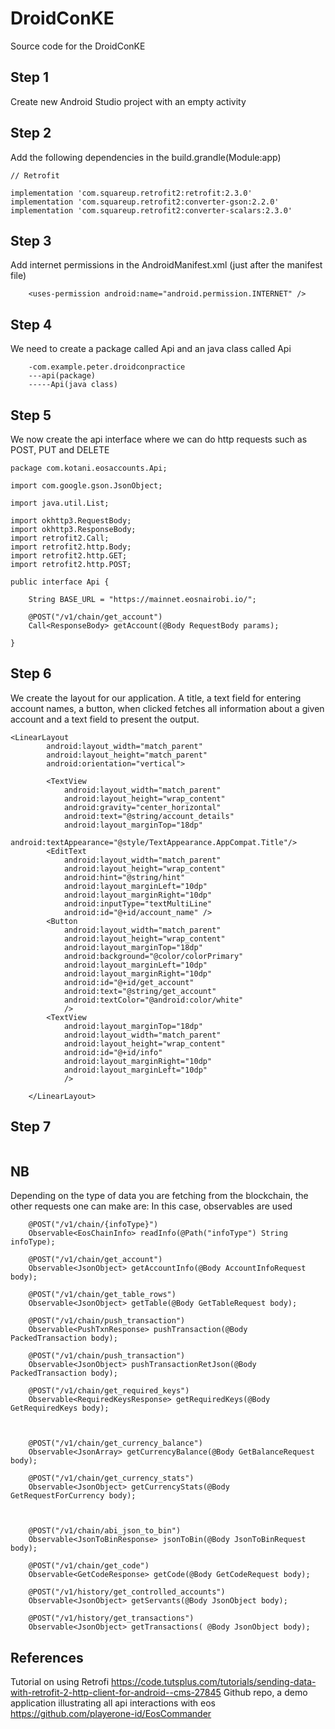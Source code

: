 # DroidConKE
Source code for the DroidConKE 

## Step 1

Create new Android Studio project with an empty activity

## Step 2

Add the following dependencies in the build.grandle(Module:app)

```
// Retrofit

implementation 'com.squareup.retrofit2:retrofit:2.3.0'
implementation 'com.squareup.retrofit2:converter-gson:2.2.0'
implementation 'com.squareup.retrofit2:converter-scalars:2.3.0'
```

## Step 3

Add internet permissions in the AndroidManifest.xml  (just after the manifest file)


```
    <uses-permission android:name="android.permission.INTERNET" />

```

## Step 4

We need to create a package called Api and an java class called Api 

```
    -com.example.peter.droidconpractice
    ---api(package)
    -----Api(java class)

```

## Step 5

We now create the api interface where we can do http requests such as POST, PUT and DELETE

```
package com.kotani.eosaccounts.Api;

import com.google.gson.JsonObject;

import java.util.List;

import okhttp3.RequestBody;
import okhttp3.ResponseBody;
import retrofit2.Call;
import retrofit2.http.Body;
import retrofit2.http.GET;
import retrofit2.http.POST;

public interface Api {

    String BASE_URL = "https://mainnet.eosnairobi.io/";

    @POST("/v1/chain/get_account")
    Call<ResponseBody> getAccount(@Body RequestBody params);

}

```
## Step 6

We create the layout for our application. A title, a text field for entering account names, a button, when clicked fetches all information about a given account and a text field to present the output.

```
<LinearLayout
        android:layout_width="match_parent"
        android:layout_height="match_parent"
        android:orientation="vertical">

        <TextView
            android:layout_width="match_parent"
            android:layout_height="wrap_content"
            android:gravity="center_horizontal"
            android:text="@string/account_details"
            android:layout_marginTop="18dp"
            android:textAppearance="@style/TextAppearance.AppCompat.Title"/>
        <EditText
            android:layout_width="match_parent"
            android:layout_height="wrap_content"
            android:hint="@string/hint"
            android:layout_marginLeft="10dp"
            android:layout_marginRight="10dp"
            android:inputType="textMultiLine"
            android:id="@+id/account_name" />
        <Button
            android:layout_width="match_parent"
            android:layout_height="wrap_content"
            android:layout_marginTop="18dp"
            android:background="@color/colorPrimary"
            android:layout_marginLeft="10dp"
            android:layout_marginRight="10dp"
            android:id="@+id/get_account"
            android:text="@string/get_account"
            android:textColor="@android:color/white"
            />
        <TextView
            android:layout_marginTop="18dp"
            android:layout_width="match_parent"
            android:layout_height="wrap_content"
            android:id="@+id/info"
            android:layout_marginRight="10dp"
            android:layout_marginLeft="10dp"
            />

    </LinearLayout>

```
## Step 7

```
```

## NB

Depending on the type of data you are fetching from the blockchain, the other requests one can make are:
In this case, observables are used

```
    @POST("/v1/chain/{infoType}")
    Observable<EosChainInfo> readInfo(@Path("infoType") String infoType);

    @POST("/v1/chain/get_account")
    Observable<JsonObject> getAccountInfo(@Body AccountInfoRequest body);

    @POST("/v1/chain/get_table_rows")
    Observable<JsonObject> getTable(@Body GetTableRequest body);

    @POST("/v1/chain/push_transaction")
    Observable<PushTxnResponse> pushTransaction(@Body PackedTransaction body);

    @POST("/v1/chain/push_transaction")
    Observable<JsonObject> pushTransactionRetJson(@Body PackedTransaction body);

    @POST("/v1/chain/get_required_keys")
    Observable<RequiredKeysResponse> getRequiredKeys(@Body GetRequiredKeys body);



    @POST("/v1/chain/get_currency_balance")
    Observable<JsonArray> getCurrencyBalance(@Body GetBalanceRequest body);

    @POST("/v1/chain/get_currency_stats")
    Observable<JsonObject> getCurrencyStats(@Body GetRequestForCurrency body);



    @POST("/v1/chain/abi_json_to_bin")
    Observable<JsonToBinResponse> jsonToBin(@Body JsonToBinRequest body);

    @POST("/v1/chain/get_code")
    Observable<GetCodeResponse> getCode(@Body GetCodeRequest body);

    @POST("/v1/history/get_controlled_accounts")
    Observable<JsonObject> getServants(@Body JsonObject body);

    @POST("/v1/history/get_transactions")
    Observable<JsonObject> getTransactions( @Body JsonObject body);

```

## References

Tutorial on using Retrofi https://code.tutsplus.com/tutorials/sending-data-with-retrofit-2-http-client-for-android--cms-27845
Github repo, a demo application illustrating all api interactions with eos https://github.com/playerone-id/EosCommander
